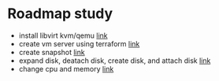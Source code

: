 # Roadmap study
- install libvirt kvm/qemu [link](https://github.com/galihtw04/kvm-libvirt/blob/main/README.md)
- create vm server using terraform [link](https://github.com/galihtw04/kvm-libvirt/blob/main/Terraform/README.md)
- create snapshot [link](https://github.com/galihtw04/kvm-libvirt/blob/main/Lab/snapshot.md)
- expand disk, deatach disk, create disk, and attach disk [link](https://github.com/galihtw04/kvm-libvirt/blob/main/Lab/disk/README.md)
- change cpu and memory [link](https://github.com/galihtw04/kvm-libvirt/blob/main/Lab/cpu_memory/README.md)
